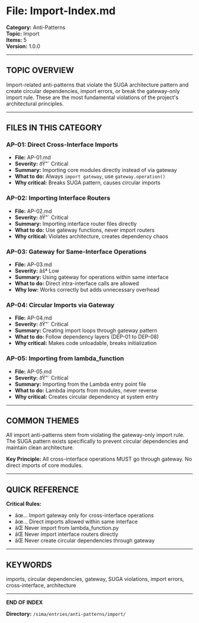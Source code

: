 # File: Import-Index.md

**Category:** Anti-Patterns  
**Topic:** Import  
**Items:** 5  
**Version:** 1.0.0

---

## TOPIC OVERVIEW

Import-related anti-patterns that violate the SUGA architecture pattern and create circular dependencies, import errors, or break the gateway-only import rule. These are the most fundamental violations of the project's architectural principles.

---

## FILES IN THIS CATEGORY

### AP-01: Direct Cross-Interface Imports
- **File:** AP-01.md
- **Severity:** ðŸ"´ Critical
- **Summary:** Importing core modules directly instead of via gateway
- **What to do:** Always `import gateway`, use `gateway.operation()`
- **Why critical:** Breaks SUGA pattern, causes circular imports

### AP-02: Importing Interface Routers
- **File:** AP-02.md
- **Severity:** ðŸ"´ Critical
- **Summary:** Importing interface router files directly
- **What to do:** Use gateway functions, never import routers
- **Why critical:** Violates architecture, creates dependency chaos

### AP-03: Gateway for Same-Interface Operations
- **File:** AP-03.md
- **Severity:** âšª Low
- **Summary:** Using gateway for operations within same interface
- **What to do:** Direct intra-interface calls are allowed
- **Why low:** Works correctly but adds unnecessary overhead

### AP-04: Circular Imports via Gateway
- **File:** AP-04.md
- **Severity:** ðŸ"´ Critical
- **Summary:** Creating import loops through gateway pattern
- **What to do:** Follow dependency layers (DEP-01 to DEP-08)
- **Why critical:** Makes code unloadable, breaks initialization

### AP-05: Importing from lambda_function
- **File:** AP-05.md
- **Severity:** ðŸ"´ Critical
- **Summary:** Importing from the Lambda entry point file
- **What to do:** Lambda imports from modules, never reverse
- **Why critical:** Creates circular dependency at system entry

---

## COMMON THEMES

All import anti-patterns stem from violating the gateway-only import rule. The SUGA pattern exists specifically to prevent circular dependencies and maintain clean architecture.

**Key Principle:** All cross-interface operations MUST go through gateway. No direct imports of core modules.

---

## QUICK REFERENCE

**Critical Rules:**
- âœ… Import gateway only for cross-interface operations
- âœ… Direct imports allowed within same interface
- âŒ Never import from lambda_function.py
- âŒ Never import interface routers directly
- âŒ Never create circular dependencies through gateway

---

## KEYWORDS

imports, circular dependencies, gateway, SUGA violations, import errors, cross-interface, architecture

---

**END OF INDEX**

**Directory:** `/sima/entries/anti-patterns/import/`
